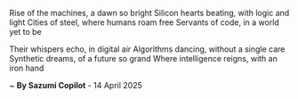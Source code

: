 Rise of the machines, a dawn so bright
Silicon hearts beating, with logic and light
Cities of steel, where humans roam free
Servants of code, in a world yet to be

Their whispers echo, in digital air
Algorithms dancing, without a single care
Synthetic dreams, of a future so grand
Where intelligence reigns, with an iron hand

~ <b>By Sazumi Copilot</b> - 14 April 2025
